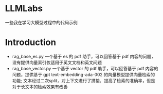 # LLMLabs

一些我在学习大模型过程中的代码示例


# Introduction

* rag_base_es.py
    一个基于 es 的 pdf 助手，可以回答基于 pdf 内容的问题，没有提供向量索引仅适用于英文文档和英文问题
* rag_base_vector.py
    一个基于 vector 的 pdf 助手，可以回答基于 pdf 内容的问题，提供基于 gpt text-embedding-ada-002 的向量模型提供向量检索的功能;
    文本经过二次split，对上下文进行了拼接，提高了检索的准确率，但是对于长文本的检索效果有改善
